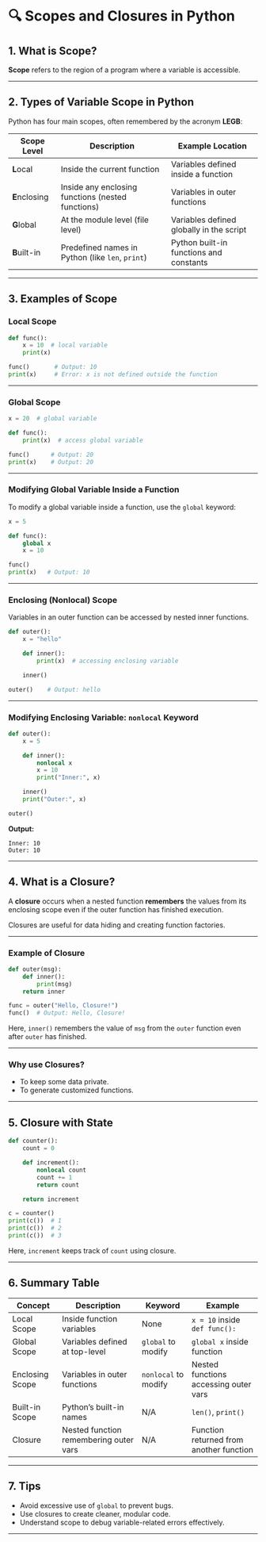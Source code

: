 

# 🔍 Scopes and Closures in Python



## 1. What is Scope?

**Scope** refers to the region of a program where a variable is accessible.

---

## 2. Types of Variable Scope in Python

Python has four main scopes, often remembered by the acronym **LEGB**:

| Scope Level   | Description                                       | Example Location                         |
| ------------- | ------------------------------------------------- | ---------------------------------------- |
| **L**ocal     | Inside the current function                       | Variables defined inside a function      |
| **E**nclosing | Inside any enclosing functions (nested functions) | Variables in outer functions             |
| **G**lobal    | At the module level (file level)                  | Variables defined globally in the script |
| **B**uilt-in  | Predefined names in Python (like `len`, `print`)  | Python built-in functions and constants  |

---

## 3. Examples of Scope

### Local Scope

```python
def func():
    x = 10  # local variable
    print(x)

func()       # Output: 10
print(x)     # Error: x is not defined outside the function
```

---

### Global Scope

```python
x = 20  # global variable

def func():
    print(x)  # access global variable

func()      # Output: 20
print(x)    # Output: 20
```

---

### Modifying Global Variable Inside a Function

To modify a global variable inside a function, use the `global` keyword:

```python
x = 5

def func():
    global x
    x = 10

func()
print(x)   # Output: 10
```

---

### Enclosing (Nonlocal) Scope

Variables in an outer function can be accessed by nested inner functions.

```python
def outer():
    x = "hello"

    def inner():
        print(x)  # accessing enclosing variable

    inner()

outer()    # Output: hello
```

---

### Modifying Enclosing Variable: `nonlocal` Keyword

```python
def outer():
    x = 5

    def inner():
        nonlocal x
        x = 10
        print("Inner:", x)

    inner()
    print("Outer:", x)

outer()
```

**Output:**

```
Inner: 10
Outer: 10
```

---

## 4. What is a Closure?

A **closure** occurs when a nested function **remembers** the values from its enclosing scope even if the outer function has finished execution.

Closures are useful for data hiding and creating function factories.

---

### Example of Closure

```python
def outer(msg):
    def inner():
        print(msg)
    return inner

func = outer("Hello, Closure!")
func()  # Output: Hello, Closure!
```

Here, `inner()` remembers the value of `msg` from the `outer` function even after `outer` has finished.

---

### Why use Closures?

* To keep some data private.
* To generate customized functions.

---

## 5. Closure with State

```python
def counter():
    count = 0

    def increment():
        nonlocal count
        count += 1
        return count

    return increment

c = counter()
print(c())  # 1
print(c())  # 2
print(c())  # 3
```

Here, `increment` keeps track of `count` using closure.

---

## 6. Summary Table

| Concept         | Description                            | Keyword              | Example                                 |
| --------------- | -------------------------------------- | -------------------- | --------------------------------------- |
| Local Scope     | Inside function variables              | None                 | `x = 10` inside `def func():`           |
| Global Scope    | Variables defined at top-level         | `global` to modify   | `global x` inside function              |
| Enclosing Scope | Variables in outer functions           | `nonlocal` to modify | Nested functions accessing outer vars   |
| Built-in Scope  | Python’s built-in names                | N/A                  | `len()`, `print()`                      |
| Closure         | Nested function remembering outer vars | N/A                  | Function returned from another function |

---

## 7. Tips

* Avoid excessive use of `global` to prevent bugs.
* Use closures to create cleaner, modular code.
* Understand scope to debug variable-related errors effectively.

---
